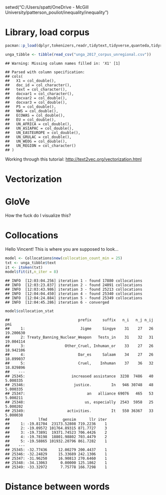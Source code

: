 setwd(“C:/Users/spatt/OneDrive - McGill
University/patterson\_pouliot/inequality/inequality”)

Library, load corpus
====================

``` r
pacman::p_load(dplyr,tokenizers,readr,tidytext,tidyverse,quanteda,tidyr,stringr,text2vec)

unga_tibble <- tibble(read_csv("unga_2017_corpus_unregional.csv"))
```

    ## Warning: Missing column names filled in: 'X1' [1]

    ## Parsed with column specification:
    ## cols(
    ##   X1 = col_double(),
    ##   doc_id = col_character(),
    ##   text = col_character(),
    ##   docvar1 = col_character(),
    ##   docvar2 = col_double(),
    ##   docvar3 = col_double(),
    ##   P5 = col_double(),
    ##   NWS = col_double(),
    ##   ECOWAS = col_double(),
    ##   EU = col_double(),
    ##   UN_AFRICA = col_double(),
    ##   UN_ASIAPAC = col_double(),
    ##   UN_EASTEUROPE = col_double(),
    ##   UN_GRULAC = col_double(),
    ##   UN_WEOG = col_double(),
    ##   UN_REGION = col_character()
    ## )

Working through this tutorial:
<a href="http://text2vec.org/vectorization.html" class="uri">http://text2vec.org/vectorization.html</a>

Vectorization
=============

GloVe
=====

How the fuck do I visualize this?

Collocations
============

Hello Vincent! This is where you are supposed to look…

``` r
model <- Collocations$new(collocation_count_min = 25)
txt <- unga_tibble$text
it <- itoken(txt)
model$fit(it,n_iter = 8)
```

    ## INFO  [12:03:04.256] iteration 1 - found 17880 collocations 
    ## INFO  [12:03:23.837] iteration 2 - found 24091 collocations 
    ## INFO  [12:03:43.986] iteration 3 - found 25213 collocations 
    ## INFO  [12:04:04.450] iteration 4 - found 25340 collocations 
    ## INFO  [12:04:24.884] iteration 5 - found 25349 collocations 
    ## INFO  [12:04:45.286] iteration 6 - converged

``` r
model$collocation_stat
```

    ##                               prefix     suffix   n_i   n_j n_ij       pmi
    ##     1:                         Jigme     Singye    31    27   26 19.200630
    ##     2: Treaty_Banning_Nuclear_Weapon   Tests_in    31    32   31 19.004114
    ##     3:                  Other_Cruel, Inhuman_or    33    27   26 18.942106
    ##     4:                        Dar_es     Salaam    34    27   26 18.899037
    ##     5:                        Cruel,    Inhuman    37    36   32 18.829896
    ##    ---                                                                    
    ## 25345:                     increased assistance  3238  7486   40  5.000335
    ## 25346:                      justice.         In   946 30748   48  5.000335
    ## 25347:                            an   alliance 69076   465   53  5.000211
    ## 25348:                           us, especially  2543  5958   25  5.000202
    ## 25349:                   activities.         It   550 36367   33  5.000038
    ##             lfmd       gensim      llr iter
    ##     1: -19.81704  23173.52808 719.2236    1
    ##     2: -19.09572 101764.89315 871.7727    3
    ##     3: -19.73891  19371.74523 706.4426    2
    ##     4: -19.78198  18801.98802 703.4479    2
    ##     5: -19.58865 101932.20796 861.7282    1
    ##    ---                                     
    ## 25345: -32.77436     12.00279 200.4437    1
    ## 25346: -32.24829     15.33689 242.1306    1
    ## 25347: -31.96250     16.90813 270.6460    1
    ## 25348: -34.13063      0.00000 125.1862    1
    ## 25349: -33.32972      7.75778 166.7298    1

Distance between words
======================
